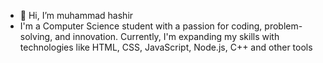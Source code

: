 - 👋 Hi, I’m muhammad hashir
- I'm a Computer Science student with a passion for coding, problem-solving, and innovation. Currently, I'm expanding my skills  with technologies like HTML, CSS, JavaScript, Node.js, C++
  and other tools


<!---
hashirmalik2004/hashirmalik2004 is a ✨ special ✨ repository because its `README.md` (this file) appears on your GitHub profile.
You can click the Preview link to take a look at your changes.
--->
